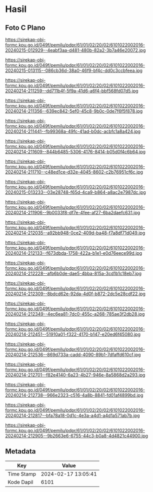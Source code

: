 # Hasil

## Foto C Plano

https://sirekap-obj-formc.kpu.go.id/049f/pemilu/pdpr/61/01/02/20/02/6101022002016-20240215-012929--4eabf3aa-d481-480b-82a2-3b7a46e20072.jpg

https://sirekap-obj-formc.kpu.go.id/049f/pemilu/pdpr/61/01/02/20/02/6101022002016-20240215-013115--086cb36d-38a0-46f9-bf4c-dd0c3ccbfeea.jpg

https://sirekap-obj-formc.kpu.go.id/049f/pemilu/pdpr/61/01/02/20/02/6101022002016-20240214-211259--dd711b4f-5f9a-41d6-a6f4-bbf568fd07d5.jpg

https://sirekap-obj-formc.kpu.go.id/049f/pemilu/pdpr/61/01/02/20/02/6101022002016-20240214-211356--639ec842-5ef0-45c8-9b0c-0de7f6f5f878.jpg

https://sirekap-obj-formc.kpu.go.id/049f/pemilu/pdpr/61/01/02/20/02/6101022002016-20240214-211441--fb99368a-49fc-41ad-b0dc-acbfc1a8a424.jpg

https://sirekap-obj-formc.kpu.go.id/049f/pemilu/pdpr/61/01/02/20/02/6101022002016-20240214-211609--844b6485-5306-4176-8414-b05d0f4c6b64.jpg

https://sirekap-obj-formc.kpu.go.id/049f/pemilu/pdpr/61/01/02/20/02/6101022002016-20240214-211710--c48ed1ce-d32e-4045-8602-c2b76951cf6c.jpg

https://sirekap-obj-formc.kpu.go.id/049f/pemilu/pdpr/61/01/02/20/02/6101022002016-20240215-013233--03e28748-f65d-4ca9-b864-a8ac2e7987dc.jpg

https://sirekap-obj-formc.kpu.go.id/049f/pemilu/pdpr/61/01/02/20/02/6101022002016-20240214-211906--9b0033f8-df7e-4fee-af27-6ba2daefc631.jpg

https://sirekap-obj-formc.kpu.go.id/049f/pemilu/pdpr/61/01/02/20/02/6101022002016-20240214-212035--a92bb948-0ce2-409d-ba48-f7a8df71d049.jpg

https://sirekap-obj-formc.kpu.go.id/049f/pemilu/pdpr/61/01/02/20/02/6101022002016-20240214-212133--f673dbda-1758-422a-b1e1-e0d76eece99d.jpg

https://sirekap-obj-formc.kpu.go.id/049f/pemilu/pdpr/61/01/02/20/02/6101022002016-20240214-212228--afb6b0de-dae5-4bba-815a-3cd1b1c18eb7.jpg

https://sirekap-obj-formc.kpu.go.id/049f/pemilu/pdpr/61/01/02/20/02/6101022002016-20240214-212309--8bdcd62e-92da-4d0f-b872-2dc5e28cdf22.jpg

https://sirekap-obj-formc.kpu.go.id/049f/pemilu/pdpr/61/01/02/20/02/6101022002016-20240214-212349--4ec6ea81-7dc0-455c-a268-785ae3f2db28.jpg

https://sirekap-obj-formc.kpu.go.id/049f/pemilu/pdpr/61/01/02/20/02/6101022002016-20240214-212451--51910a01-f322-4170-b147-e20ed6f45080.jpg

https://sirekap-obj-formc.kpu.go.id/049f/pemilu/pdpr/61/01/02/20/02/6101022002016-20240214-212536--869d733a-cadd-4090-89b1-7dfaffd610cf.jpg

https://sirekap-obj-formc.kpu.go.id/049f/pemilu/pdpr/61/01/02/20/02/6101022002016-20240214-212701--f82e4140-6a23-4b27-946e-8a5868d2a293.jpg

https://sirekap-obj-formc.kpu.go.id/049f/pemilu/pdpr/61/01/02/20/02/6101022002016-20240214-212738--966e2323-c516-4a8b-8841-fd01af4899bd.jpg

https://sirekap-obj-formc.kpu.go.id/049f/pemilu/pdpr/61/01/02/20/02/6101022002016-20240214-212817--bfa78a18-0d1c-4e3a-a4d1-a4d1a571ab7b.jpg

https://sirekap-obj-formc.kpu.go.id/049f/pemilu/pdpr/61/01/02/20/02/6101022002016-20240214-212905--9b2663e6-6755-44c3-b0a8-4d4821c44900.jpg


## Metadata

| Key        | Value               |
| ---------- | ------------------- |
| Time Stamp | 2024-02-17 13:05:41 |
| Kode Dapil | 6101                |



